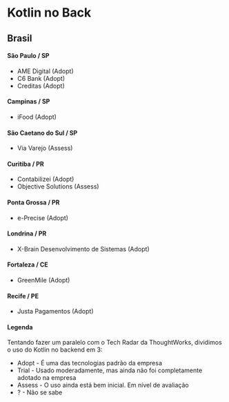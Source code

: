 # Kotlin no Back

## Brasil

#### São Paulo / SP
- AME Digital (Adopt)
- C6 Bank (Adopt)
- Creditas (Adopt)

#### Campinas / SP
- iFood (Adopt)

#### São Caetano do Sul / SP
- Via Varejo (Assess)

#### Curitiba / PR
- Contabilizei (Adopt)
- Objective Solutions (Assess)

#### Ponta Grossa / PR
- e-Precise (Adopt)

#### Londrina / PR
- X-Brain Desenvolvimento de Sistemas (Adopt)

#### Fortaleza / CE
- GreenMile (Adopt)

#### Recife / PE
- Justa Pagamentos (Adopt)

#### Legenda

Tentando fazer um paralelo com o Tech Radar da ThoughtWorks, dividimos o uso do Kotlin no backend em 3:

* Adopt - É uma das tecnologias padrão da empresa
* Trial - Usado moderadamente, mas ainda não foi completamente adotado na empresa
* Assess - O uso ainda está bem inicial. Em nível de avaliação
* ? - Não se sabe
